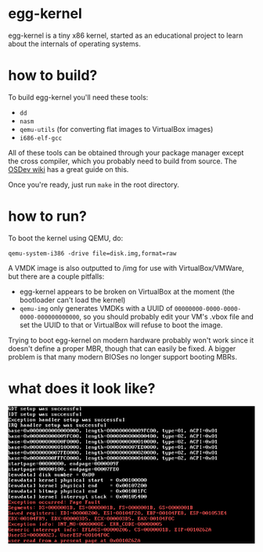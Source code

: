 # egg-kernel
egg-kernel is a tiny x86 kernel, started as an educational project to learn about the internals of operating systems.

# how to build?

To build egg-kernel you'll need these tools:

* `dd`
* `nasm`
* `qemu-utils` (for converting flat images to VirtualBox images)
* `i686-elf-gcc`

All of these tools can be obtained through your package manager except the cross compiler, which you probably need to build from source. The [OSDev wiki](https://wiki.osdev.org/GCC_Cross-Compiler) has a great guide on this.

Once you're ready, just run `make` in the root directory.

# how to run?

To boot the kernel using QEMU, do:

```
qemu-system-i386 -drive file=disk.img,format=raw
```

A VMDK image is also outputted to /img for use with VirtualBox/VMWare, but there are a couple pitfalls:
* egg-kernel appears to be broken on VirtualBox at the moment (the bootloader can't load the kernel)
* `qemu-img` only generates VMDKs with a UUID of `00000000-0000-0000-0000-000000000000`, so you should probably edit your VM's .vbox file and set the UUID to that or VirtualBox will refuse to boot the image.

Trying to boot egg-kernel on modern hardware probably won't work since it doesn't define a proper MBR, though that can easily be fixed. A bigger problem is that many modern BIOSes no longer support booting MBRs. 

# what does it look like?
![image of OS](picture.png)